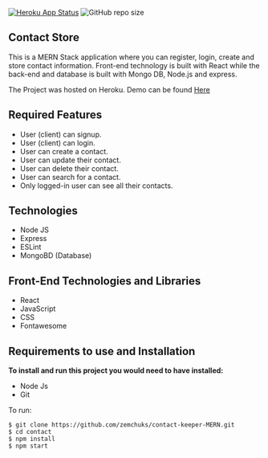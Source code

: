 [![Heroku App Status](http://heroku-shields.herokuapp.com/gentle-waters-77639)](https://gentle-waters-77639.herokuapp.com)
 ![GitHub repo size](https://img.shields.io/github/repo-size/zemchuks/contact-keeper-MERN) 
## Contact Store

This is a MERN Stack application where you can register, login, create and store contact information. Front-end technology is built with React while the back-end and database is built with Mongo DB, Node.js and express.

The Project was hosted on Heroku. 
Demo can be found [Here](https://gentle-waters-77639.herokuapp.com/landing)



## Required Features

- User (client) can signup.
- User (client) can login.
- User can create a contact.
- User can update their contact.
- User can delete their contact.
- User can search for a contact.
- Only logged-in user can see all their contacts.

## Technologies

- Node JS
- Express
- ESLint
- MongoBD (Database)
## Front-End Technologies and Libraries
- React 
- JavaScript
- CSS
- Fontawesome

## Requirements to use and Installation
**To install and run this project you would need to have installed:**
- Node Js
- Git

To run:
```
$ git clone https://github.com/zemchuks/contact-keeper-MERN.git
$ cd contact
$ npm install
$ npm start